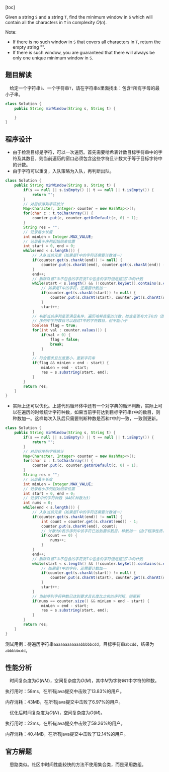 [toc]

Given a string `S` and a string `T`, find the minimum window in `S` which will contain all the characters in `T` in complexity $O(n)$.

Note:

* If there is no such window in `S` that covers all characters in `T`, return the empty string "".
* If there is such window, you are guaranteed that there will always be only one unique minimum window in `S`.



## 题目解读

&emsp;给定一个字符串`S`、一个字符串`T`，请在字符串`S`里面找出：包含`T`所有字母的最小子串。

```java
class Solution {
    public String minWindow(String s, String t) {

    }
}
```

## 程序设计

* 由于检测目标是字符，可以一次遍历。首先需要哈希表计数目标字符串中的字符及其数目，则当前遍历的窗口必须包含这些字符且计数大于等于目标字符中的计数。
* 由于字符可以重复，入队策略为入队，再判断出队。

```java
class Solution {
    public String minWindow(String s, String t) {
        if(s == null || s.isEmpty() || t == null || t.isEmpty()) {
            return "";
        }
        // 对目标序列字符统计
        Map<Character, Integer> counter = new HashMap<>();
        for(char c : t.toCharArray()) {
            counter.put(c, counter.getOrDefault(c, 0) + 1);
        }
        String res = "";
        // 记录最小长度
        int minLen = Integer.MAX_VALUE;
        // 记录最小序列起始结束位置
        int start = 0, end = 0;
        while(end < s.length()) {
            // 入队当前元素（如果是T中的字符还需要计数减一）
            if(counter.get(s.charAt(end)) != null) {
                counter.put(s.charAt(end), counter.get(s.charAt(end)) - 1);
            }
            end++;
            // 删除队首T中不包含的字符及T中包含的字符但是超过T中的计数
            while(start < s.length() && (!counter.keySet().contains(s.charAt(start)) || counter.get(s.charAt(start)) < 0)) {
                // 如果是T中的字符，还需要计数加一
                if(counter.get(s.charAt(start)) != null) {
                    counter.put(s.charAt(start), counter.get(s.charAt(start)) + 1);
                }
                start++;
            }
            // 判断当前序列是否满足条件，遍历哈希表里的计数，检查是否有大于0的（即当前序列有字符不满足T中要求的数目）
            // 序列中字符数目可以超过T中的字符数目，但不能小于
            boolean flag = true;
            for(int val : counter.values()) {
                if(val > 0) {
                    flag = false;
                    break;
                }
            }
            // 符合要求且长度更小，更新字符串
            if(flag && minLen > end - start) {
                minLen = end - start;
                res = s.substring(start, end);
            }
        }
        return res;
    }
}
```

* 实际上还可以优化。上述代码循环体中还有一个对字典的循环判断，实际上可以在遍历的时候统计字符种数，如果当前字符达到目标字符串`T`中的数目，则种数加一。这样每次入队后只需要判断种数是否和`T`中的一致，一致则更新。

```java
class Solution {
    public String minWindow(String s, String t) {
        if(s == null || s.isEmpty() || t == null || t.isEmpty()) {
            return "";
        }
        // 对目标序列字符统计
        Map<Character, Integer> counter = new HashMap<>();
        for(char c : t.toCharArray()) {
            counter.put(c, counter.getOrDefault(c, 0) + 1);
        }
        String res = "";
        // 记录最小长度
        int minLen = Integer.MAX_VALUE;
        // 记录最小序列起始结束位置
        int start = 0, end = 0;
        // 记录T中的字符种数（AABC种数为3）
        int nums = 0;
        while(end < s.length()) {
            // 入队当前元素（如果是T中的字符还需要计数减一）
            if(counter.get(s.charAt(end)) != null) {
                int count = counter.get(s.charAt(end)) - 1;
                counter.put(s.charAt(end), count);
                // 计数为0表示序列中该字符已达到要求数目，种数加一（由于程序性质，后面该字符会一直维持在要求数目及以上）
                if(count == 0) {
                    nums++;
                }
            }
            end++;
            // 删除队首T中不包含的字符及T中包含的字符但是超过T中的计数
            while(start < s.length() && (!counter.keySet().contains(s.charAt(start)) || counter.get(s.charAt(start)) < 0)) {
                // 如果是T中的字符，还需要计数加一
                if(counter.get(s.charAt(start)) != null) {
                    counter.put(s.charAt(start), counter.get(s.charAt(start)) + 1);
                }
                start++;
            }
            // 当前序列字符种数已达到要求且长度比之前的序列短，则更新
            if(nums == counter.size() && minLen > end - start) {
                minLen = end - start;
                res = s.substring(start, end);
            }
        }
        return res;
    }
}
```

测试用例：待遍历字符串`aaaaaaaaaaaabbbbbcdd`，目标字符串`abcdd`，结果为`abbbbbcdd`。

## 性能分析

&emsp;时间复杂度为$O(NM)$，空间复杂度为$O(M)$，其中$M$为字符串`T`中字符的种数。

执行用时：58ms，在所有java提交中击败了13.83%的用户。

内存消耗：43MB，在所有java提交中击败了6.97%的用户。

&emsp;优化后时间复杂度为$O(N)$，空间复杂度为$O(M)$。

执行用时：22ms，在所有java提交中击败了59.26%的用户。

内存消耗：40.4MB，在所有java提交中击败了12.14%的用户。

## 官方解题

&emsp;思路类似。社区中时间性能较快的方法不使用集合类，而是采用数组。